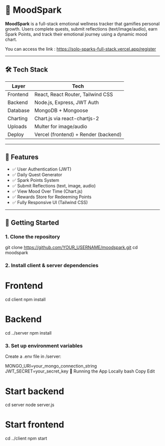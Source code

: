 # 🌟 MoodSpark

**MoodSpark** is a full-stack emotional wellness tracker that gamifies personal growth. Users complete quests, submit reflections (text/image/audio), earn Spark Points, and track their emotional journey using a dynamic mood chart.

You can access the link :  https://solo-sparks-full-stack.vercel.app/register 

---

## 🛠 Tech Stack

| Layer     | Tech                          |
|-----------|-------------------------------|
| Frontend  | React, React Router, Tailwind CSS |
| Backend   | Node.js, Express, JWT Auth    |
| Database  | MongoDB + Mongoose            |
| Charting  | Chart.js via react-chartjs-2  |
| Uploads   | Multer for image/audio        |
| Deploy    | Vercel (frontend) + Render (backend)

---

## 📸 Features

- ✅ User Authentication (JWT)
- ✅ Daily Quest Generator
- ✅ Spark Points System
- ✅ Submit Reflections (text, image, audio)
- ✅ View Mood Over Time (Chart.js)
- ✅ Rewards Store for Redeeming Points
- ✅ Fully Responsive UI (Tailwind CSS)

---

## 🚀 Getting Started

### 1. Clone the repository

git clone https://github.com/YOUR_USERNAME/moodspark.git
cd moodspark
### 2. Install client & server dependencies

# Frontend
cd client
npm install

# Backend
cd ../server
npm install
### 3. Set up environment variables
Create a .env file in /server:

MONGO_URI=your_mongo_connection_string
JWT_SECRET=your_secret_key
🧪 Running the App Locally
bash
Copy
Edit
# Start backend
cd server
node server.js

# Start frontend
cd ../client
npm start
